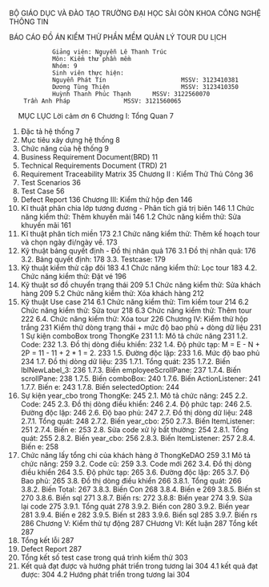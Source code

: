 BỘ GIÁO DỤC VÀ ĐÀO TẠO
TRƯỜNG ĐẠI HỌC SÀI GÒN
KHOA CÔNG NGHỆ THÔNG TIN 

BÁO CÁO ĐỒ ÁN KIỂM THỬ PHẦN MỀM
QUẢN LÝ TOUR DU LỊCH
 
 
             	Giảng viên: Nguyễn Lê Thanh Trúc
             	Môn: Kiểm thử phần mềm
             	Nhóm: 9
             	Sinh viên thực hiện:
             	Nguyễn Phát Tín                    	MSSV: 3123410381
             	Dương Tùng Thiện                	MSSV: 3123410350
             	Huỳnh Thanh Phúc Thạnh   	MSSV: 3122560070
		Trần Anh Pháp				MSSV: 3121560065
 
MỤC LỤC
Lời cảm ơn	6
Chương Ⅰ: Tổng Quan	7
1. Đặc tả hệ thống	7
2. Mục tiêu xây dựng hệ thống	8
3. Chức năng của hệ thống	9
4. Business Requirement Document(BRD)	11
5. Technical Requirements Document (TRD)	21
6. Requirement Traceability Matrix	35
Chương II : Kiểm Thử Thủ Công	36
1. Test Scenarios	36
2. Test Case	56
3. Defect Report	136
Chương Ⅲ: Kiểm thử hộp đen	146
1. Kĩ thuật phân chia lớp tương đương - Phân tích giá trị biên	146
1.1 Chức năng kiểm thử: Thêm khuyến mãi	146
1.2 Chức năng kiểm thử: Sửa khuyến mãi	161
2. Kĩ thuật phân tích miền	173
2.1 Chức năng kiểm thử: Thêm kế hoạch tour và chọn ngày đi/ngày về.	173
3. Kỹ thuật bảng quyết định -  Đồ thị nhân quả	176
3.1 Đồ thị nhân quả:	176
3.2. Bảng quyết định:	178
3.3. Testcase:	179
4. Kỹ thuật kiểm thử cặp đôi	183
4.1 Chức năng kiểm thử: Lọc tour	183
4.2. Chức năng kiểm thử: Đặt vé	196
5. Kỹ thuật sơ đồ chuyển trạng thái	209
5.1 Chức năng kiểm thử: Sửa khách hàng	209
5.2 Chức năng kiểm thử: Xóa khách hàng	212
6. Kỹ thuật Use case	214
6.1 Chức năng kiểm thử: Tìm kiếm tour	214
6.2 Chức năng kiểm thử: Sửa tour	218
6.3 Chức năng kiểm thử: Thêm tour	222
6.4. Chức năng kiểm thử: Xóa tour	226
Chương Ⅳ: Kiểm thử hộp trắng	231
Kiểm thử dòng trạng thái + mức độ bao phủ + dòng dữ liệu	231
1 Sự kiện comboBox trong ThongKe	231
1.1: Mô tả chức năng	231
1.2. Code:	232
1.3. Đồ thị dòng điều khiển:	232
1.4. Độ phức tạp: M = E - N + 2P = 11 - 11 + 2 * 1 = 2.	233
1.5. Đường độc lập:	233
1.6. Mức độ bao phủ	234
1.7. Đồ thị dòng dữ liệu:	235
1.7.1. Tổng quát:	235
1.7.2. Biến lblNewLabel_3:	236
1.7.3. Biến employeeScrollPane:	237
1.7.4. Biến scrollPane:	238
1.7.5. Biến comboBox:	240
1.7.6. Biến ActionListener:	241
1.7.7. Biến e:	243
1.7.8. Biến selectedOption:	244
2. Sự kiện year_cbo trong ThongKe:	245
2.1. Mô tả chức năng:	245
2.2. Code:	245
2.3. Đồ thị dòng điều khiển:	246
2.4. Độ phức tạp:	246
2.5. Đường độc lập:	246
2.6. Độ bao phủ:	247
2.7. Đồ thị dòng dữ liệu:	248
2.7.1. Tổng quát:	248
2.7.2. Biến year_cbo:	250
2.7.3. Biến ItemListener:	251
2.7.4. Biến e:	253
2.8. Sửa code xử lý bất thường:	254
2.8.1. Tổng quát:	255
2.8.2. Biến year_cbo:	256
2.8.3. Biến ItemListener:	257
2.8.4. Biến e:	258
3. Chức năng lấy tổng chi của khách hàng ở ThongKeDAO	259
3.1 Mô tả chức năng:	259
3.2. Code cũ:	259
3.3. Code mới	262
3.4. Đồ thị dòng điều khiển	264
3.5. Độ phức tạp:	265
3.6. Đường độc lập:	265
3.7. Độ Bao phủ:	265
3.8. Đồ thị dòng điều khiển	266
3.8.1. Tổng quát:	266
3.8.2. Biến Total:	267
3.8.3. Biến Con	268
3.8.4. Biến e	269
3.8.5. Biến st	270
3.8.6. Biến sql	271
3.8.7. Biến rs:	272
3.8.8: Biến year	274
3.9. Sửa lại code	275
3.9.1. Tổng quát	278
3.9.2. Biến con	280
3.9.2. Biến year	281
3.9.4. Biến e	282
3.9.5. Biến st	283
3.9.6. Biến sql	285
3.9.7. Biến rs	286
Chương Ⅴ: Kiểm thử tự động	287
CHương Ⅵ: Kết luận	287
Tổng kết	287
1. Tổng kết lỗi	287
2. Defect Report	287
3. Tổng kết số test case trong quá trình kiểm thử	303
4. Kết quả đạt được và hướng phát triển trong tương lai	304
4.1 kết quả đạt được:	304
4.2 Hướng phát triển trong tương lai	304
 
